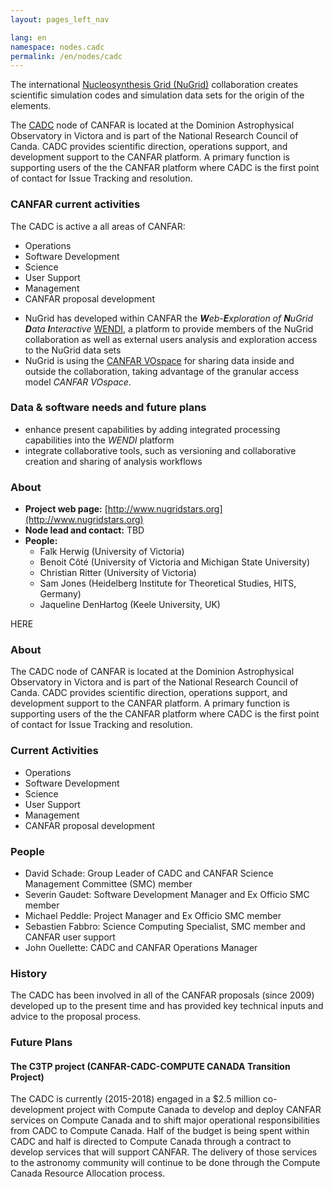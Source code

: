 ```yaml
---
layout: pages_left_nav

lang: en
namespace: nodes.cadc
permalink: /en/nodes/cadc
---
```


<!-- Content start -->

The international [Nucleosynthesis Grid (NuGrid)](http://www.nugridstars.org) collaboration creates scientific simulation codes and simulation data sets for the origin of the elements. 

The [CADC](http://www.cadc-ccda.hia-iha.nrc-cnrc.gc.ca/en/) node of CANFAR is located at the Dominion Astrophysical Observatory in Victora and is part of the National Research Council of Canda. CADC provides scientific direction, operations support, and development support to the CANFAR platform. A primary function is supporting users of the the CANFAR platform where CADC is the first point of contact for Issue Tracking and resolution.



### CANFAR current activities

The CADC is active a all areas of CANFAR:

<ul>
  <li>Operations</li>
  <li>Software Development</li>
  <li>Science</li>
  <li>User Support</li>
  <li>Management</li>
  <li>CANFAR proposal development</li>
</ul>



* NuGrid has developed within CANFAR the _**W**eb-**E**xploration of **N**uGrid **D**ata **I**nteractive_ [WENDI](http://wendi.nugridstars.org), a platform to provide members of the NuGrid collaboration as well as external users analysis and exploration access to the NuGrid data sets
* NuGrid is using the [CANFAR VOspace](http://data.nugridstars.org) for sharing data inside and outside the collaboration, taking advantage of the granular access model _CANFAR VOspace_.

### Data & software needs and future plans
* enhance present capabilities by adding integrated processing capabilities into the _WENDI_ platform
* integrate collaborative tools, such as versioning and collaborative creation and sharing of analysis workflows


### About

* **Project web page:** [http://www.nugridstars.org](http://www.nugridstars.org)
* **Node lead and contact:** TBD
* **People:**
  * Falk Herwig (University of Victoria)
  * Benoit Côté (University of Victoria and Michigan State University)
  * Christian Ritter (University of Victoria)
  * Sam Jones (Heidelberg Institute for Theoretical Studies, HITS, Germany)
  * Jaqueline DenHartog (Keele University, UK)



HERE
<h3> About </h3>

The CADC node of CANFAR is located at the Dominion Astrophysical Observatory in Victora and is part of the National Research Council of Canda. CADC provides scientific direction, operations support, and development support to the CANFAR platform. A primary function is supporting users of the the CANFAR platform where CADC is the first point of contact for Issue Tracking and resolution.

<h3> Current Activities </h3>

<ul>
  <li>Operations</li>
  <li>Software Development</li>
  <li>Science</li>
  <li>User Support</li>
  <li>Management</li>
  <li>CANFAR proposal development</li>
</ul>

<h3>People</h3>
<ul>
  <li>David Schade: Group Leader of CADC and CANFAR Science Management Committee (SMC) member</li>
  <li>Severin Gaudet: Software Development Manager and Ex Officio SMC member</li>
  <li>Michael Peddle: Project Manager and Ex Officio SMC member</li>
  <li>Sebastien Fabbro: Science Computing Specialist, SMC member and CANFAR user support</li>
  <li>John Ouellette: CADC and CANFAR Operations Manager</li>
</ul>

<h3>History</h3>

The CADC has been involved in all of the CANFAR proposals (since 2009) developed up to the present time and has provided key technical inputs and advice to the proposal process.

<h3>Future Plans</h3>

<h4>The C3TP project (CANFAR-CADC-COMPUTE CANADA Transition Project)</h4>

The CADC is currently (2015-2018) engaged in a $2.5 million co-development project with Compute Canada to develop and deploy CANFAR services on Compute Canada and to shift major operational responsibilities from CADC to Compute Canada. Half of the budget is being spent within CADC and half is directed to Compute Canada through a contract to develop services that will support CANFAR. The delivery of those services to the astronomy community will continue to be done through the Compute Canada Resource Allocation process.


<!-- Content end -->
